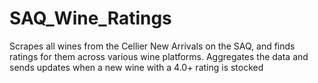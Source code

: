 # SAQ_Wine_Ratings
Scrapes all wines from the Cellier New Arrivals on the SAQ, and finds ratings for them across various wine platforms. Aggregates the data and sends updates when a new wine with a 4.0+ rating is stocked
